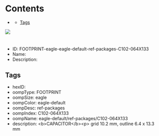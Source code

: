 



Contents
========

* [](#)
	* [Tags](#tags)
  
![][im]
# 

- ID: FOOTPRINT-eagle-eagle-default-ref-packages-C102-064X133
- Name: 
- Description: 

## Tags

- hexID: 
- oompType: FOOTPRINT
- oompSize: eagle
- oompColor: eagle-default
- oompDesc: ref-packages
- oompIndex: C102-064X133
- oompName: eagle-default/ref-packages/C102-064X133
- description: &lt;b&gt;CAPACITOR&lt;/b&gt;&lt;p&gt;&#xD;
grid 10.2 mm, outline 6.4 x 13.3 mm



[im]: image.png
